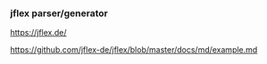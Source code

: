 
### jflex parser/generator

https://jflex.de/

https://github.com/jflex-de/jflex/blob/master/docs/md/example.md
